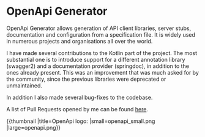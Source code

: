 # OpenApi Generator

OpenApi Generator allows generation of API client libraries, server stubs, documentation and configuration from a specification file. It is widely used in numerous projects and organisations all over the world.

I have made several contributions to the Kotlin part of the project. The most substantial one is to introduce support for a different annotation library (swagger2) and a documentation provider (springdoc), in addition to the ones already present. This was an improvement that was much asked for by the community, since the previous libraries were deprecated or unmaintained.

In addition I also made several bug-fixes to the codebase.

A list of Pull Requests opened by me can be found [here](https://github.com/OpenAPITools/openapi-generator/pulls?q=is%3Apr+author%3Asjoblomj).


{{thumbnail |title=OpenApi logo: |small=openapi_small.png |large=openapi.png}}
